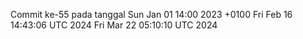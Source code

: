 Commit ke-55 pada tanggal Sun Jan 01 14:00 2023 +0100
Fri Feb 16 14:43:06 UTC 2024
Fri Mar 22 05:10:10 UTC 2024
